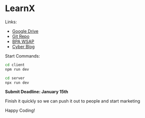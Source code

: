 # LearnX

Links:
- [Google Drive](https://drive.google.com/drive/u/1/folders/1WwJcx9ag_rtgRZKNNe-nNGaoFnEQlHTH)
- [Git Repo](https://github.com/jeffsummer08/LearnX)
- [BPA WSAP](https://members.bpa.org/?mdocs-file=37104#page63)
- [Cyber Blog](https://www.cyber-society.tech) <!-- In the future, we might want to integrate this with the website -->

Start Commands:
```bash
cd client
npm run dev
```
```bash
cd server
npx run dev
```

**Submit Deadline: January 15th**

Finish it quickly so we can push it out to people and start marketing

Happy Coding!
